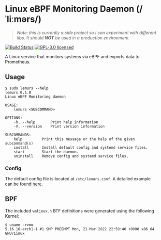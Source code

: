 # Linux eBPF Monitoring Daemon (/ˈliːmərs/)
> _Note: this is currently a side project so I can experiment with different libs. It should **NOT** be used in a production environment._

[![Build Status](https://github.com/loshz/lemurs/workflows/ci/badge.svg)](https://github.com/loshz/lemurs/actions) [![GPL-3.0 licensed](https://img.shields.io/badge/license-GPL--3.0-blue)](LICENSE)

A Linux service that monitors systems via eBPF and exports data to Prometheus.

## Usage
```
$ sudo lemurs --help
lemurs 0.1.0
Linux eBPF Monitoring daemon

USAGE:
    lemurs <SUBCOMMAND>

OPTIONS:
    -h, --help       Print help information
    -V, --version    Print version information

SUBCOMMANDS:
    help         Print this message or the help of the given subcommand(s)
    install      Install default config and systemd service files.
    start        Start the daemon.
    uninstall    Remove config and systemd service files.
```

### Config
The default config file is located at `/etc/lemurs.conf`. A detailed example can be found [here](./config/lemurs.conf).

## BPF
The included `vmlinux.h` BTF definitions were generated using the following Kernel:
```
$ uname -rvmo
5.16.16-arch1-1 #1 SMP PREEMPT Mon, 21 Mar 2022 22:59:40 +0000 x86_64 GNU/Linux
```
